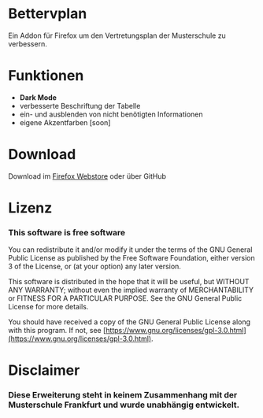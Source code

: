 # Bettervplan
Ein Addon für Firefox um den Vertretungsplan der Musterschule zu verbessern.

# Funktionen
- **Dark Mode**
- verbesserte Beschriftung der Tabelle
- ein- und ausblenden von nicht benötigten Informationen
- eigene Akzentfarben [soon]

# Download
Download im <a href="https://addons.mozilla.org/de/firefox/addon/bettervplan/">Firefox Webstore<a> oder über GitHub

# Lizenz
<h3><b>This software is free software</b></h3>

You can redistribute it and/or modify it under the terms of the GNU General Public License as published by the Free Software Foundation, either version 3 of the License, or (at your option) any later version.

This software is distributed in the hope that it will be useful, but WITHOUT ANY WARRANTY; without even the implied warranty of MERCHANTABILITY or FITNESS FOR A PARTICULAR PURPOSE. See the GNU General Public License for more details.

You should have received a copy of the GNU General Public License along with this program. If not, see [https://www.gnu.org/licenses/gpl-3.0.html](https://www.gnu.org/licenses/gpl-3.0.html).

# Disclaimer
<h3>Diese Erweiterung steht in keinem Zusammenhang mit der Musterschule Frankfurt und wurde unabhängig entwickelt.</h3>
